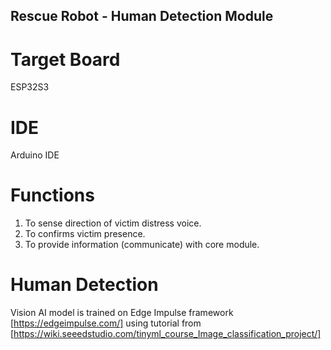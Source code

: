 ## Rescue Robot - Human Detection Module

# Target Board
ESP32S3

# IDE
Arduino IDE

# Functions
1. To sense direction of victim distress voice.
2. To confirms victim presence.
3. To provide information (communicate) with core module.

# Human Detection
Vision AI model is trained on Edge Impulse framework [https://edgeimpulse.com/] using tutorial from [https://wiki.seeedstudio.com/tinyml_course_Image_classification_project/]
